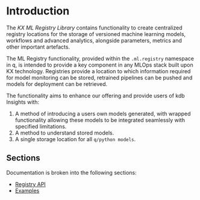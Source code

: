 # Introduction

The _KX ML Registry Library_ contains functionality to create centralized registry locations for the storage of versioned machine learning models, workflows and advanced analytics, alongside parameters, metrics and other important artefacts. 

The ML Registry functionality, provided within the `.ml.registry` namespace in q, is intended to provide a key component in any MLOps stack built upon KX technology. Registries provide a location to which information required for model monitoring can be stored, retrained pipelines can be pushed and models for deployment can be retrieved.

The functionality aims to enhance our offering and provide users of kdb Insights with:

1. A method of introducing a users own models generated, with wrapped functionality allowing these models to be integrated seamlessly with specified limitations.
2. A method to understand stored models.
3. A single storage location for all `q/python models`.

## Sections

Documentation is broken into the following sections:

* [Registry API](api/setting.md)
* [Examples](examples/basic.md)
